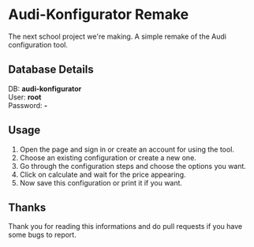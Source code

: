 # Audi-Konfigurator Remake

The next school project we're making. A simple remake of the Audi configuration tool.

## Database Details
DB: **audi-konfigurator**<br>
User: **root**<br>
Password: **-**

## Usage

1. Open the page and sign in or create an account for using the tool.
2. Choose an existing configuration or create a new one.
3. Go through the configuration steps and choose the options you want.
4. Click on calculate and wait for the price appearing.
5. Now save this configuration or print it if you want.

## Thanks
Thank you for reading this informations and do pull requests if you have some bugs to report.